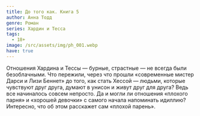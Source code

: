 ```yaml
---
title: До того как. Книга 5
author: Анна Тодд
genre: Роман
series: Хардин и Тесса
tags:
  - 18+
image: /src/assets/img/ph_001.webp
have: true
---
```

Отношения Хардина и Тессы — бурные, страстные — не всегда были безоблачными. Что пережили, через что прошли «современные мистер Дарси и Лизи Беннет» до того, как стать Хессой — людьми, которые чувствуют друг друга, думают в унисон и живут друг для друга? Ведь все начиналось совсем непросто. Да и могли ли отношения «плохого парня» и «хорошей девочки» с самого начала напоминать идиллию? Интересно, что об этом расскажет сам «плохой парень».
